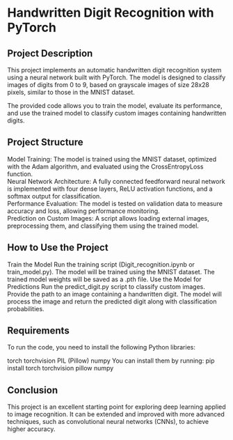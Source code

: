 # Handwritten Digit Recognition with PyTorch

## Project Description

This project implements an automatic handwritten digit recognition system using a neural network built with PyTorch. The model is designed to classify images of digits from 0 to 9, based on grayscale images of size 28x28 pixels, similar to those in the MNIST dataset.  

The provided code allows you to train the model, evaluate its performance, and use the trained model to classify custom images containing handwritten digits.  

## Project Structure

Model Training: The model is trained using the MNIST dataset, optimized with the Adam algorithm, and evaluated using the CrossEntropyLoss function.  
Neural Network Architecture: A fully connected feedforward neural network is implemented with four dense layers, ReLU activation functions, and a softmax output for  classification.  
Performance Evaluation: The model is tested on validation data to measure accuracy and loss, allowing performance monitoring.  
Prediction on Custom Images: A script allows loading external images, preprocessing them, and classifying them using the trained model.  

## How to Use the Project

Train the Model
Run the training script (Digit_recognition.ipynb or train_model.py).
The model will be trained using the MNIST dataset.
The trained model weights will be saved as a .pth file.
Use the Model for Predictions
Run the predict_digit.py script to classify custom images.
Provide the path to an image containing a handwritten digit.
The model will process the image and return the predicted digit along with classification probabilities.

## Requirements

To run the code, you need to install the following Python libraries:

torch
torchvision
PIL (Pillow)
numpy
You can install them by running: pip install torch torchvision pillow numpy

## Conclusion

This project is an excellent starting point for exploring deep learning applied to image recognition. It can be extended and improved with more advanced techniques, such as convolutional neural networks (CNNs), to achieve higher accuracy.
